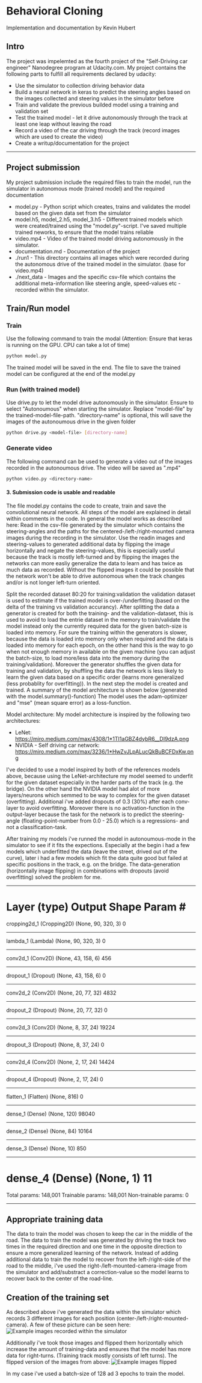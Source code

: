 # **Behavioral Cloning** 

Implementation and documentation by Kevin Hubert

## Intro

The project was impelemted as the fourth project of the "Self-Driving car engineer" Nanodegree program at Udacity.com. My project contains the following parts to fulfill all requirements declared by udacity:
- Use the simulator to collection driving behavior data
- Build a neural network in keras to predict the steering angles based on the images collected and steering values in the simulator before
- Train and validate the previous builded model using a training and validation set
- Test the trained model - let it drive autonomously through the track at least one leap without leaving the road
- Record a video of the car driving through the track (record images which are used to create the video)
- Create a writup/documentation for the project

---

## Project submission
My project submission include the required files to train the model, run the simulator in autonomous mode (trained model) and the required documentation
* model.py - Python script which creates, trains and validates the model based on the given data set from the simulator
* model.h5, model_2.h5, model_3.h5 - Different trained models which were created/trained using the "model.py"-script. I've saved multiple trained neworks, to ensure that the model trains reliable
* video.mp4 - Video of the trained model driving autonomously in the simulator. 
* documentation.md - Documentation of the project
* ./run1 - This directory contains all images which were recorded during the autonomous drive of the trained model in the simulator. (base for video.mp4)
* ./next_data - Images and the specific csv-file which contains the additional meta-information like steering angle, speed-values etc - recorded within the simulator.


## Train/Run model
### Train
Use the following command to train the modal (Attention: Ensure that keras is running on the GPU. CPU can take a lot of time)
```sh
python model.py
```
The trained model will be saved in the end. The file to save the trained model can be configured at the end of the model.py

### Run (with trained model)
Use drive.py to let the model drive autonomously in the simulator. Ensure to select "Autonoumous" when starting the simulator.
Replace "model-file" by the trained-model-file-path.
"directory-name" is optional, this will save the images of the autonoumous drive in the given folder
```sh
python drive.py <model-file> [directory-name]
```

### Generate video
The following command can be used to generate a video out of the images recorded in the autonoumous drive. The video will be saved as "<directory-name>.mp4"
```sh
python video.py <directory-name>
```

#### 3. Submission code is usable and readable

The file model.py contains the code to create, train and save the convolutional neural network. All steps of the model are explained in detail within comments in the code.
In general the model works as described here:
Read in the csv-file generated by the simulator which contains the steering-angles and the paths for the centered-/left-/right-mounted camera images during the recording 
in the simulator. Use the readin images and steering-values to generated additional data by flipping the image horizontally and negate the steering-values, this is especially useful
because the track is mostly left-turned and by flipping the images the networks can more easliy generalize the data to learn and has twice as much data as recorded.
Without the flipped images it could be possible that the network won't be able to drive autonomous when the track changes and/or is not longer left-turn oriented.

Split the recorded dataset 80:20 for training:validation the validation dataset is used to estimate if the trained model is over-/underfitting (based on the delta of the training vs validation accurancy). After splitting the data a generator is created for both the training- and the validation-dataset, this is used to avoid to load the entrie dataset in the memory to train/validate the model instead only the currently required data for the given batch-size is loaded into memory. For sure the training within the generators is slower, because the data is loaded into memory only when required and the data is loaded into memory for each epoch, on the other hand this is the way to go when not enough memory in available on the given machine (you can adjust the batch-size, to load more/less data into the memory during the training/validation). Moreover the generator shuffles the given data for training and validation, by shuffling the data the network is less likely to learn the given data based on a specific order (learns more generalized (less probablity for overfitting)).
In the next step the model is created and trained. A summary of the model architecture is shown below (generated with the model.summary()-function)
The model uses the adam-optimizer and "mse" (mean square error) as a loss-function.
  
Model architecture:
My model architecture is inspired by the following two architectures:
- LeNet: https://miro.medium.com/max/4308/1*1TI1aGBZ4dybR6__DI9dzA.png
- NVIDIA - Self driving car network: https://miro.medium.com/max/3236/1*HwZvJLpALucQkBuBCFDxKw.png

I've decided to use a model inspired by both of the references models above, because using the LeNet-architecture my model seemed to underfit for the given dataset especially in the harder parts of the track (e.g. the bridge). On the other hand the NVIDIA model had alot of more layers/neurons which semmed to be way to complex for the given dataset (overfitting).
Additional i've added dropouts of 0.3 (30%) after each conv-layer to avoid overfitting. Moreover there is no activation-function in the output-layer because the task for the network is to predict the steering-angle (floating-point-number from 0.0 - 25.0) which is a regressions- and not a classification-task.
  
After training my models i've runned the model in autonoumous-mode in the simulator to see if it fits the expections. Especially at the begin i had a few models which underfitted the data (leave the street, drived out of the curve), later i had a few models which fit the data quite good but failed at specific positions in the track, e.g. on the bridge. The data-generation (horizontally image flipping) in combinations with dropouts (avoid overfitting) solved the problem for me. 
  
_________________________________________________________________
Layer (type)                 Output Shape              Param #   
=================================================================
cropping2d_1 (Cropping2D)    (None, 90, 320, 3)        0         
_________________________________________________________________
lambda_1 (Lambda)            (None, 90, 320, 3)        0         
_________________________________________________________________
conv2d_1 (Conv2D)            (None, 43, 158, 6)        456       
_________________________________________________________________
dropout_1 (Dropout)          (None, 43, 158, 6)        0         
_________________________________________________________________
conv2d_2 (Conv2D)            (None, 20, 77, 32)        4832      
_________________________________________________________________
dropout_2 (Dropout)          (None, 20, 77, 32)        0         
_________________________________________________________________
conv2d_3 (Conv2D)            (None, 8, 37, 24)         19224     
_________________________________________________________________
dropout_3 (Dropout)          (None, 8, 37, 24)         0         
_________________________________________________________________
conv2d_4 (Conv2D)            (None, 2, 17, 24)         14424     
_________________________________________________________________
dropout_4 (Dropout)          (None, 2, 17, 24)         0         
_________________________________________________________________
flatten_1 (Flatten)          (None, 816)               0         
_________________________________________________________________
dense_1 (Dense)              (None, 120)               98040     
_________________________________________________________________
dense_2 (Dense)              (None, 84)                10164     
_________________________________________________________________
dense_3 (Dense)              (None, 10)                850       
_________________________________________________________________
dense_4 (Dense)              (None, 1)                 11        
=================================================================
Total params: 148,001
Trainable params: 148,001
Non-trainable params: 0
_________________________________________________________________

  
## Appropriate training data
The data to train the model was chosen to keep the car in the middle of the road. The data to train the model was generated by driving the track two times in the required direction and one time in the opposite direction to ensure a more generalized learning of the network. 
Instead of adding additional data to train the model to recover from the left-/right-side of the road to the middle, i've used the right-/left-mounted-camera-image from the simulator and add/substract a correction-value so the model learns to recover back to the center of the road-line.
  
## Creation of the training set
As described above i've generated the data within the simulator which records 3 different images for each position (center-/left-/right-mounted-camera).
A few of these picture can be seen here:
![Example images recorded within the simulator](./example_figures/example-images.png)

Additionally i've took those images and flipped them horizontally which increase the amount of training-data and ensures that the model has more data for right-turns. (Training track mostly consists of left turns). The flipped version of the images from above: 
![Example images flipped](./example_figures/example-images-flipped.png)
  
In my case i've used a batch-size of 128 ad 3 epochs to train the model.
